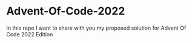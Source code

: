 # Advent-Of-Code-2022
In this repo I want to share with you my proposed solution for Advent Of Code 2022 Edition
